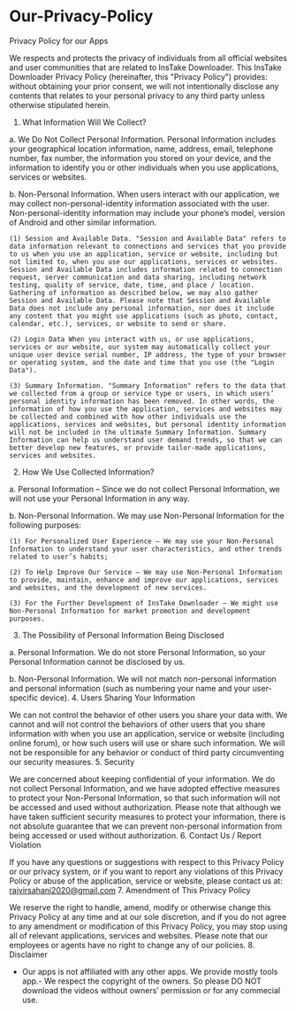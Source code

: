 # Our-Privacy-Policy

Privacy Policy for our Apps

We respects and protects the privacy of individuals from all official websites and user communities that are related to InsTake Downloader. This InsTake Downloader Privacy Policy (hereinafter, this "Privacy Policy") provides: without obtaining your prior consent, we will not intentionally disclose any contents that relates to your personal privacy to any third party unless otherwise stipulated herein.
1. What Information Will We Collect?

a. We Do Not Collect Personal Information. Personal Information includes your geographical location information, name, address, email, telephone number, fax number, the information you stored on your device, and the information to identify you or other individuals when you use applications, services or websites.

b. Non-Personal Information. When users interact with our application, we may collect non-personal-identity information associated with the user. Non-personal-identity information may include your phone’s model, version of Android and other similar information.

    (1) Session and Available Data. "Session and Available Data" refers to data information relevant to connections and services that you provide to us when you use an application, service or website, including but not limited to, when you use our applications, services or websites. Session and Available Data includes information related to connection request, server communication and data sharing, including network testing, quality of service, date, time, and place / location. Gathering of information as described below, we may also gather Session and Available Data. Please note that Session and Available Data does not include any personal information, nor does it include any content that you might use applications (such as photo, contact, calendar, etc.), services, or website to send or share.

    (2) Login Data When you interact with us, or use applications, services or our website, our system may automatically collect your unique user device serial number, IP address, the type of your browser or operating system, and the date and time that you use (the "Login Data").

    (3) Summary Information. "Summary Information" refers to the data that we collected from a group or service type or users, in which users’ personal identity information has been removed. In other words, the information of how you use the application, services and websites may be collected and combined with how other individuals use the applications, services and websites, but personal identity information will not be included in the ultimate Summary Information. Summary Information can help us understand user demand trends, so that we can better develop new features, or provide tailor-made applications, services and websites.
2. How We Use Collected Information?

a. Personal Information – Since we do not collect Personal Information, we will not use your Personal Information in any way.

b. Non-Personal Information. We may use Non-Personal Information for the following purposes:

    (1) For Personalized User Experience – We may use your Non-Personal Information to understand your user characteristics, and other trends related to user’s habits;

    (2) To Help Improve Our Service – We may use Non-Personal Information to provide, maintain, enhance and improve our applications, services and websites, and the development of new services.

    (3) For the Further Development of InsTake Downloader – We might use Non-Personal Information for market promotion and development purposes.
3. The Possibility of Personal Information Being Disclosed

a. Personal Information. We do not store Personal Information, so your Personal Information cannot be disclosed by us.

b. Non-Personal Information. We will not match non-personal information and personal information (such as numbering your name and your user-specific device).
4. Users Sharing Your Information

We can not control the behavior of other users you share your data with. We cannot and will not control the behaviors of other users that you share information with when you use an application, service or website (including online forum), or how such users will use or share such information. We will not be responsible for any behavior or conduct of third party circumventing our security measures.
5. Security

We are concerned about keeping confidential of your information. We do not collect Personal Information, and we have adopted effective measures to protect your Non-Personal Information, so that such information will not be accessed and used without authorization. Please note that although we have taken sufficient security measures to protect your information, there is not absolute guarantee that we can prevent non-personal information from being accessed or used without authorization.
6. Contact Us / Report Violation

If you have any questions or suggestions with respect to this Privacy Policy or our privacy system, or if you want to report any violations of this Privacy Policy or abuse of the application, service or website, please contact us at: rajvirsahani2020@gmail.com
7. Amendment of This Privacy Policy

We reserve the right to handle, amend, modify or otherwise change this Privacy Policy at any time and at our sole discretion, and if you do not agree to any amendment or modification of this Privacy Policy, you may stop using all of relevant applications, services and websites. Please note that our employees or agents have no right to change any of our policies.
8. Disclaimer

- Our apps is not affiliated with any other apps. We provide mostly tools app.- We respect the copyright of the owners. So please DO NOT download the videos without owners’ permission or for any commecial use.
